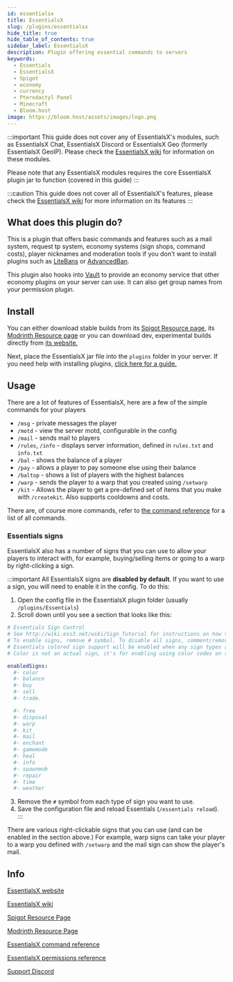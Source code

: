 ```yaml
---
id: essentialsx
title: EssentialsX
slug: /plugins/essentialsx
hide_title: true
hide_table_of_contents: true
sidebar_label: EssentialsX
description: Plugin offering essential commands to servers
keywords:
  - Essentials
  - EssentialsX
  - Spigot
  - economy
  - currency
  - Pterodactyl Panel
  - Minecraft
  - Bloom.host
image: https://bloom.host/assets/images/logo.png
---
```


:::important
This guide does not cover any of EssentialsX's modules, such as EssentialsX Chat, EssentialsX Discord or EssentialsX Geo (formerly EssentialsX GeoIP). Please check the [EssentialsX wiki](https://essentialsx.net/wiki/Module-Breakdown.html) for information on these modules.

Please note that any EssentialsX modules requires the core EssentialsX plugin jar to function (covered in this guide)
:::

:::caution
This guide does not cover all of EssentialsX's features, please check the [EssentialsX wiki](https://essentialsx.net/wiki/Home.html) for more information on its features
:::

## What does this plugin do? 
This is a plugin that offers basic commands and features such as a mail system, request tp system,  economy systems (sign shops, command costs), player nicknames and moderation tools if you don't want to install plugins such as [LiteBans](https://docs.bloom.host/plugins/Litebans) or [AdvancedBan](https://docs.bloom.host/plugins/advancedban).

This plugin also hooks into [Vault](https://docs.bloom.host/plugins/vault) to provide an economy service that other economy plugins on your server can use. It can also get group names from your permission plugin. 

## Install

You can either download stable builds from its [Spigot Resource page](https://www.spigotmc.org/resources/essentialsx.9089/), its [Modrinth Resource page](https://modrinth.com/mod/essentialsx) or you can download dev, experimental builds directly from [its website.](https://essentialsx.net/downloads.html)

Next, place the EssentialsX jar file into the `plugins` folder in your server. If you need help with installing plugins, [click here for a guide.](https://docs.bloom.host/installing-plugins)

## Usage
There are a lot of features of EssentialsX, here are a few of the simple commands for your players

* `/msg` - private messages the player
* `/motd` - view the server motd, configurable in the config
* `/mail` - sends mail to players
* `/rules`, `/info` - displays server information, defined in `rules.txt` and `info.txt`
* `/bal` - shows the balance of a player
* `/pay` - allows a player to pay someone else using their balance
* `/baltop` - shows a list of players with the highest balances
* `/warp` - sends the player to a warp that you created using `/setwarp`
* `/kit` - Allows the player to get a pre-defined set of items that you make with `/createkit`. Also supports cooldowns and costs.

There are, of course more commands, refer to [the command reference](https://essinfo.xeya.me/commands.html) for a list of all commands.

### Essentials signs

EssentialsX also has a number of signs that you can use to allow your players to interact with, for example, buying/selling items or going to a warp by right-clicking a sign.

:::important
All EssentialsX signs are **disabled by default**. If you want to use a sign, you will need to enable it in the config. To do this:
1. Open the config file in the EssentialsX plugin folder (usually `/plugins/Essentials`)
2. Scroll down until you see a section that looks like this:
```yaml
# Essentials Sign Control
# See http://wiki.ess3.net/wiki/Sign_Tutorial for instructions on how to use these.
# To enable signs, remove # symbol. To disable all signs, comment/remove each sign.
# Essentials colored sign support will be enabled when any sign types are enabled.
# Color is not an actual sign, it's for enabling using color codes on signs, when the correct permissions are given.

enabledSigns:
  #- color
  #- balance
  #- buy
  #- sell
  #- trade.

  #- free
  #- disposal
  #- warp
  #- kit
  #- mail
  #- enchant
  #- gamemode
  #- heal
  #- info
  #- spawnmob
  #- repair
  #- time
  #- weather
```
3. Remove the `#` symbol from each type of sign you want to use.
4. Save the configuration file and reload Essentials (`/essentials reload`). 
:::

There are various right-clickable signs that you can use (and can be enabled in the section above.)
For example, warp signs can take your player to a warp you defined with `/setwarp` and the mail sign can show the player's mail.

## Info

[EssentialsX website](https://essentialsx.net)

[EssentialsX wiki](https://essentialsx.net/wiki/Home.html)

[Spigot Resource Page](https://www.spigotmc.org/resources/essentialsx.9089/)

[Modrinth Resource Page](https://modrinth.com/mod/essentialsx)

[EssentialsX command reference](https://essinfo.xeya.me/commands.html)

[EssentialsX permissions reference](https://essinfo.xeya.me/permissions.html)

[Support Discord](https://discord.com/invite/h8CnPSw)
